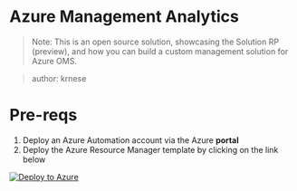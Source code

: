 # Azure Management Analytics

>Note: This is an open source solution, showcasing the Solution RP (preview), and how you can build a custom management solution for Azure OMS.

>author: krnese

# Pre-reqs

1. Deploy an Azure Automation account via the Azure **portal**
2. Deploy the Azure Resource Manager template by clicking on the link below


[![Deploy to Azure](http://azuredeploy.net/deploybutton.png)](https://portal.azure.com/#create/Microsoft.Template/uri/https%3A%2F%2Fraw.githubusercontent.com%2Fkrnese%2Fazuredeploy%2Fmaster%2FAzureMgmt%2FAzureMgmtAnalytics%2FazureMgmtatScale.json) 